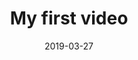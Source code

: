 ---
path: "/md/video"
date: "2019-03-27"
title: "My first video"
videoSrcURL: https://www.youtube.com/embed/zV2J1esiQM8
videoTitle: "Gatsby is Never Gonna Give You Up"
---